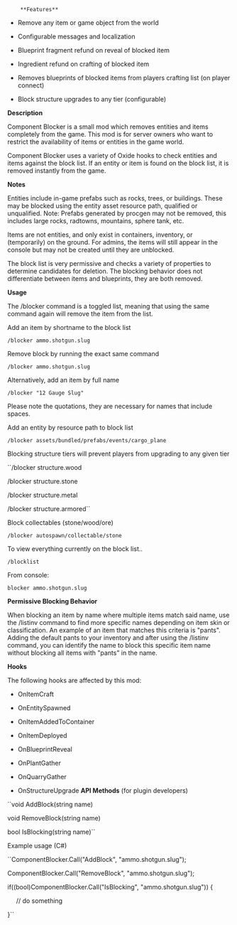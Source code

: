 

		
				
	
		
	
			
		**Features** 


* Remove any item or game object from the world

* Configurable messages and localization

* Blueprint fragment refund on reveal of blocked item

* Ingredient refund on crafting of blocked item

* Removes blueprints of blocked items from players crafting list (on player connect)

* Block structure upgrades to any tier (configurable)


**Description** 


Component Blocker is a small mod which removes entities and items completely from the game.  This mod is for server owners who want to restrict the availability of items or entities in the game world.


Component Blocker uses a variety of Oxide hooks to check entities and items against the block list.  If an entity or item is found on the block list, it is removed instantly from the game.

**Notes** 


Entities include in-game prefabs such as rocks, trees, or buildings.   These may be blocked using the entity asset resource path, qualified or unqualified.  Note: Prefabs generated by procgen may not be removed, this includes large rocks, radtowns, mountains, sphere tank, etc.


Items are not entities, and only exist in containers, inventory, or (temporarily) on the ground.  For admins, the items will still appear in the console but may not be created until they are unblocked.


The block list is very permissive and checks a variety of properties to determine candidates for deletion.  The blocking behavior does not differentiate between items and blueprints, they are both removed.

**Usage** 


The /blocker command is a toggled list, meaning that using the same command again will remove the item from the list.


Add an item by shortname to the block list

	
	
``/blocker ammo.shotgun.slug``

Remove block by running the exact same command

	
	
``/blocker ammo.shotgun.slug``

Alternatively, add an item by full name

	
	
``/blocker "12 Gauge Slug"``

Please note the quotations, they are necessary for names that include spaces.


Add an entity by resource path to block list

	
	
``/blocker assets/bundled/prefabs/events/cargo_plane``

Blocking structure tiers will prevent players from upgrading to any given tier

	
	
``/blocker structure.wood

/blocker structure.stone

/blocker structure.metal

/blocker structure.armored``

Block collectables (stone/wood/ore)

	
	
``/blocker autospawn/collectable/stone``

To view everything currently on the block list..

	
	
``/blocklist``

From console:

	
	
``blocker ammo.shotgun.slug``


**Permissive Blocking Behavior** 


When blocking an item by name where multiple items match said name, use the /listinv command to find more specific names depending on item skin or classification.  An example of an item that matches this criteria is "pants".  Adding the default pants to your inventory and after using the /listinv command, you can identify the name to block this specific item name without blocking all items with "pants" in the name.

**Hooks** 


The following hooks are affected by this mod:

* OnItemCraft

* OnEntitySpawned

* OnItemAddedToContainer

* OnItemDeployed

* OnBlueprintReveal

* OnPlantGather

* OnQuarryGather

* OnStructureUpgrade
**API Methods**  (for plugin developers)

	
	
``void AddBlock(string name)

void RemoveBlock(string name)

bool IsBlocking(string name)``


Example usage (C#)

	
	
``ComponentBlocker.Call("AddBlock", "ammo.shotgun.slug");

ComponentBlocker.Call("RemoveBlock", "ammo.shotgun.slug");

if((bool)ComponentBlocker.Call("IsBlocking", "ammo.shotgun.slug")) {

     // do something

}``


		
	
	
	